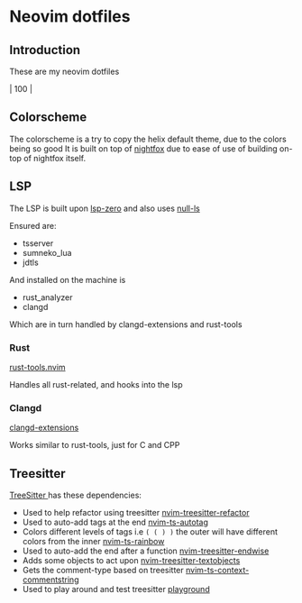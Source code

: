 # Neovim dotfiles

## Introduction

These are my neovim dotfiles

| 100 |

## Colorscheme

The colorscheme is a try to copy the helix default theme, due to the colors being so good
It is built on top of [nightfox](https://github.com/EdenEast/nightfox.nvim) due to ease of use of
building on-top of nightfox itself.

## LSP

The LSP is built upon [lsp-zero](https://github.com/VonHeikemen/lsp-zero.nvim) and also uses
[null-ls](https://github.com/jose-elias-alvarez/null-ls.nvim)

Ensured are:

- tsserver
- sumneko_lua
- jdtls

And installed on the machine is

- rust_analyzer
- clangd

Which are in turn handled by clangd-extensions and rust-tools

### Rust

[rust-tools.nvim](https://github.com/simrat39/rust-tools.nvim)

Handles all rust-related, and hooks into the lsp

### Clangd

[clangd-extensions](https://git.sr.ht/~p00f/clangd_extensions.nvim)

Works similar to rust-tools, just for C and CPP

## Treesitter

[ TreeSitter ](https://github.com/nvim-treesitter/nvim-treesitter) has these dependencies:

- Used to help refactor using treesitter [nvim-treesitter-refactor](https://github.com/nvim-treesitter/nvim-treesitter-refactor)
- Used to auto-add tags at the end [nvim-ts-autotag](https://github.com/windwp/nvim-ts-autotag)
- Colors different levels of tags i.e `( ( ) )` the outer will have different colors from the inner [nvim-ts-rainbow](https://github.com/mrjones2014/nvim-ts-rainbow)
- Used to auto-add the end after a function [nvim-treesitter-endwise](https://github.com/RRethy/nvim-treesitter-endwise)
- Adds some objects to act upon [nvim-treesitter-textobjects](https://github.com/nvim-treesitter/nvim-treesitter-textobjects)
- Gets the comment-type based on treesitter [nvim-ts-context-commentstring](https://github.com/JoosepAlviste/nvim-ts-context-commentstring)
- Used to play around and test treesitter [playground](https://github.com/nvim-treesitter/playground)
